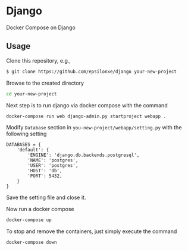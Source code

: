 # Django
Docker Compose on Django

## Usage
Clone this repository, e.g.,
```sh
$ git clone https://github.com/epsilonxe/django your-new-project
```
Browse to the created directory
```sh
cd your-new-project
```
Next step is to run django via docker compose with the command
```sh
docker-compose run web django-admin.py startproject webapp .
```
Modify ```Database``` section in ```you-new-project/webapp/setting.py```
with the following setting
```
DATABASES = {
    'default': {
        'ENGINE': 'django.db.backends.postgresql',
        'NAME': 'postgres',
        'USER': 'postgres',
        'HOST': 'db',
        'PORT': 5432,
    }
}
```
Save the setting file and close it.

Now run a docker compose
```sh
docker-compose up
```

To stop and remove the containers, just simply execute the command
```sh
docker-compose down
```
